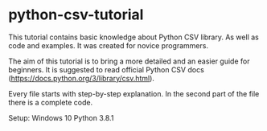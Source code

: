 # python-csv-tutorial
This tutorial contains basic knowledge about Python CSV library. As well as code and examples. It was created for novice programmers.

The aim of this tutorial is to bring a more detailed and an easier guide for beginners. It is suggested to read official Python CSV docs (https://docs.python.org/3/library/csv.html).

Every file starts with step-by-step explanation. In the second part of the file there is a complete code.

Setup:
Windows 10
Python 3.8.1
